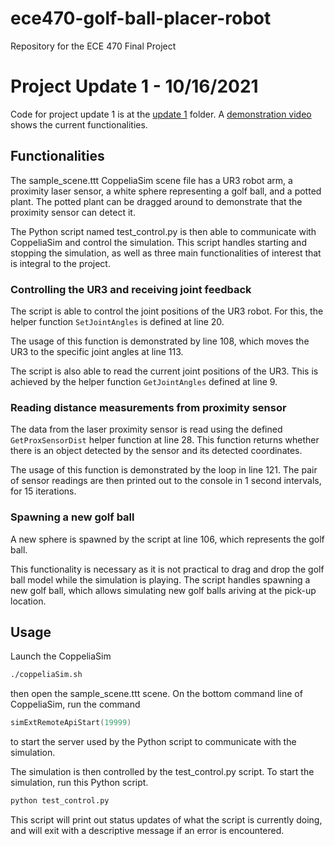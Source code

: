 # ece470-golf-ball-placer-robot

Repository for the ECE 470 Final Project

# Project Update 1 - 10/16/2021

Code for project update 1 is at the [update 1](/update_1) folder.
A [demonstration video](https://youtu.be/9_1yFtfyQoE) shows the current functionalities.

## Functionalities

The sample_scene.ttt CoppeliaSim scene file has a UR3 robot arm, a proximity laser sensor, a white sphere representing a golf ball, and a potted plant. The potted plant can be dragged around to demonstrate that the proximity sensor can detect it.

The Python script named test_control.py is then able to communicate with CoppeliaSim and control the simulation. This script handles starting and stopping the simulation, as well as three main functionalities of interest that is integral to the project.

### Controlling the UR3 and receiving joint feedback

The script is able to control the joint positions of the UR3 robot. For this, the helper function `SetJointAngles` is defined at line 20.

The usage of this function is demonstrated by line 108, which moves the UR3 to the specific joint angles at line 113.

The script is also able to read the current joint positions of the UR3. This is achieved by the helper function `GetJointAngles` defined at line 9.

### Reading distance measurements from proximity sensor

The data from the laser proximity sensor is read using the defined `GetProxSensorDist` helper function at line 28. This function returns whether there is an object detected by the sensor and its detected coordinates.

The usage of this function is demonstrated by the loop in line 121. The pair of sensor readings are then printed out to the console in 1 second intervals, for 15 iterations.

### Spawning a new golf ball

A new sphere is spawned by the script at line 106, which represents the golf ball.

This functionality is necessary as it is not practical to drag and drop the golf ball model while the simulation is playing. The script handles spawning a new golf ball, which allows simulating new golf balls ariving at the pick-up location.

## Usage

Launch the CoppeliaSim

```Bash
./coppeliaSim.sh
```

then open the sample_scene.ttt scene. On the bottom command line of CoppeliaSim, run the command

```Lua
simExtRemoteApiStart(19999)
```

to start the server used by the Python script to communicate with the simulation.

The simulation is then controlled by the test_control.py script. To start the simulation, run this Python script.

```Bash
python test_control.py 
```

This script will print out status updates of what the script is currently doing, and will exit with a descriptive message if an error is encountered.
